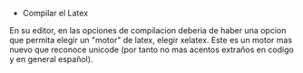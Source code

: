 * Compilar el Latex

En su editor, en las opciones de compilacion deberia de haber una opcion
que permita elegir un "motor" de latex, elegir xelatex. Este es un motor
mas nuevo que reconoce unicode (por tanto no mas acentos extraños en
codigo y en general español).
